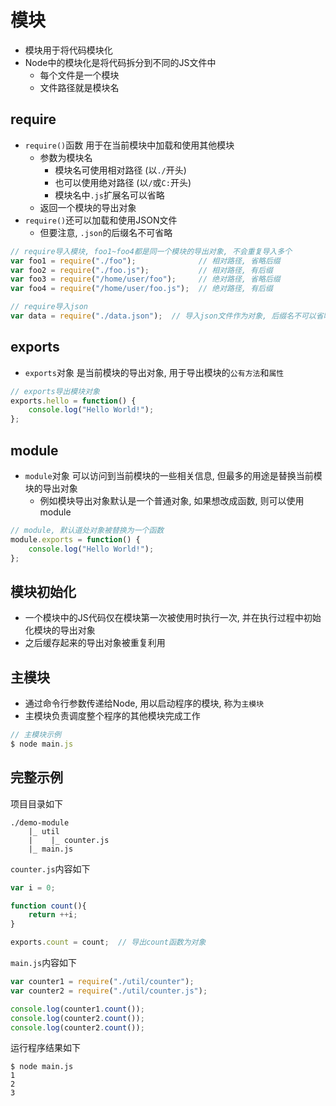 # 模块

* 模块用于将代码模块化
* Node中的模块化是将代码拆分到不同的JS文件中
    - 每个文件是一个模块
    - 文件路径就是模块名

## require

* `require()`函数
用于在当前模块中加载和使用其他模块
    - 参数为模块名
        - 模块名可使用相对路径 (以`./`开头)
        - 也可以使用绝对路径 (以`/`或`C:`开头)
        - 模块名中`.js`扩展名可以省略
    - 返回一个模块的导出对象
* `require()`还可以加载和使用JSON文件
    - 但要注意, `.json`的后缀名不可省略

```javascript
// require导入模块, foo1~foo4都是同一个模块的导出对象, 不会重复导入多个
var foo1 = require("./foo");              // 相对路径, 省略后缀
var foo2 = require("./foo.js");           // 相对路径, 有后缀
var foo3 = require("/home/user/foo");     // 绝对路径, 省略后缀
var foo4 = require("/home/user/foo.js");  // 绝对路径, 有后缀

// require导入json
var data = require("./data.json");  // 导入json文件作为对象, 后缀名不可以省略
```

## exports

* `exports`对象
是当前模块的导出对象, 用于导出模块的`公有方法`和`属性`

```javascript
// exports导出模块对象
exports.hello = function() {
    console.log("Hello World!");
};
```

## module

* `module`对象
可以访问到当前模块的一些相关信息, 但最多的用途是替换当前模块的导出对象
    - 例如模块导出对象默认是一个普通对象, 如果想改成函数, 则可以使用module

```javascript
// module, 默认道处对象被替换为一个函数
module.exports = function() {
    console.log("Hello World!");
};
```

## 模块初始化

* 一个模块中的JS代码仅在模块第一次被使用时执行一次, 并在执行过程中初始化模块的导出对象
* 之后缓存起来的导出对象被重复利用

## 主模块

* 通过命令行参数传递给Node, 用以启动程序的模块, 称为`主模块`
* 主模块负责调度整个程序的其他模块完成工作

```javascript
// 主模块示例
$ node main.js
```

## 完整示例

项目目录如下

```shell
./demo-module
    |_ util
    |    |_ counter.js
    |_ main.js 
```

`counter.js`内容如下

```javascript
var i = 0;

function count(){
    return ++i;
}

exports.count = count;  // 导出count函数为对象
```

`main.js`内容如下

```javascript
var counter1 = require("./util/counter");
var counter2 = require("./util/counter.js");

console.log(counter1.count());
console.log(counter2.count());
console.log(counter2.count());
```

运行程序结果如下

```shell
$ node main.js
1
2
3
```

